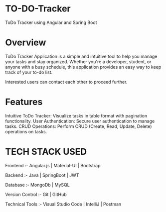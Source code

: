 # TO-DO-Tracker
ToDo Tracker using Angular and Spring Boot
# Overview
ToDo Tracker Application is a simple and intuitive tool to help you manage your tasks and stay organized. Whether you're a developer, student, or anyone with a busy schedule, this application provides an easy way to keep track of your to-do list.

Interested users can contact each other to proceed further.

# Features
Intuitive ToDo Tracker: Visualize tasks in table format with pagination functionality.
User Authentication: Secure user authentication to manage tasks.
CRUD Operations: Perform CRUD (Create, Read, Update, Delete) operations on tasks.
# TECH STACK USED
Frontend :- Angular.js | Material-UI | Bootstrap

Backend :- Java | SpringBoot | JWT

Database :- MongoDb | MySQL

Version Control :- Git | GitHub

Technical Tools :- Visual Studio Code | IntelliJ | Postman
